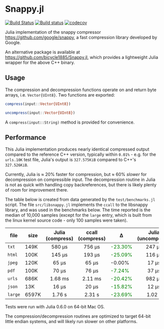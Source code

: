 # Snappy.jl
[![Build Status](https://travis-ci.org/krm01/Snappy.jl.svg?branch=master)](https://travis-ci.org/krm01/Snappy.jl)
[![Build status](https://ci.appveyor.com/api/projects/status/vhvheji9o932cjde?svg=true)](https://ci.appveyor.com/project/krm01/snappy-jl)
[![codecov](https://codecov.io/gh/krm01/Snappy.jl/branch/master/graph/badge.svg)](https://codecov.io/gh/krm01/Snappy.jl)

Julia implementation of the snappy compressor <https://github.com/google/snappy>, a fast compression library developed by Google.

An alternative package is available at <https://github.com/bicycle1885/Snappy.jl>, which provides a lightweight Julia wrapper for the above C++ binary.

## Usage
The compression and decompression functions operate on and return byte arrays, i.e. `Vector{UInt8}`. Two functions are exported:

```julia
compress(input::Vector{UInt8})
```
```julia
uncompress(input::Vector{UInt8})
```
A `compress(input::String)` method is provided for convenience.

## Performance
This Julia implementation produces nearly identical compressed output compared to the reference C++ version, typically within `0.01%` - e.g. for the `urls.10K` test file, Julia's output is `327.575KiB` compared to C++'s `327.526KiB`.

Currently, Julia is ≈ 20% faster for compression, but ≈ 60% _slower_ for decompression on compressible input. The decompression routine in Julia is not as quick with handling copy backreferences, but there is likely plenty of room for improvement there.

The table below is created from data generated by the `test/benchmarks.jl` script. The file `src/libsnappy.jl` implements the `ccall` to the libsnappy library, and was used in the benchmarks below. The time reported is the median of 10,000 samples (except for the `large` entry, which is built from the linux kernel source code - only 100 samples were taken).


|file|size|Julia (compress)|ccall (compress)| ∆ |Julia (uncompress)|ccall (uncompress)| ∆ |
|----|---|:------------:|:------------:|---|:-----------:|:-----------:|---|
|`txt`|149K|580 μs|756 μs|<span style="color:green">-23.30%</span>|247 μs|220 μs|<span style="color:red">+12.41%</span>|
|`html`|100K|145 μs|193 μs|<span style="color:green">-25.09%</span>|116 μs|56.4 μs|<span style="color:red">+103.78%</span>|
|`jpeg`|120K|65 μs|65 μs|-0.00%|17 μs|17 μs|+0.00%|
|`pdf`|100K|70 μs|76 μs|<span style="color:green">-7.24%</span>|37 μs|20 μs|<span style="color:red">+88.17%</span>|
|`urls`|686K|1.68 ms|2.11 ms|<span style="color:green">-20.42%</span>|982 μs|727 μs|<span style="color:red">+40.73%</span>|
|`json`|13K|16 μs|20 μs|<span style="color:green">-15.82%</span>|12 μs|5.4 μs|<span style="color:red">+135.49%</span>|
|`large`|6597K|1.76 s|2.31 s|<span style="color:green">-23.69%</span>|1.02 s|773 ms|<span style="color:red">+31.86%</span>|

Tests were run with Julia 0.6.0 on 64-bit Mac OS.

The compression/decompression routines are optimized to target 64-bit little endian systems, and will likely run slower on other platforms.




